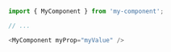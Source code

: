 ```javascript

import { MyComponent } from 'my-component';

// ...

<MyComponent myProp="myValue" />

```
